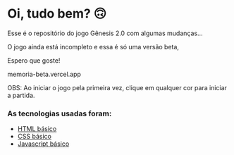 # Oi, tudo bem? 🙃

Esse é o repositório do jogo Gênesis 2.0 com algumas mudanças... 

O jogo ainda está incompleto e essa é só uma versão beta,

Espero que goste!

memoria-beta.vercel.app

OBS: Ao iniciar o jogo pela primeira vez, clique em qualquer cor para iniciar a partida.

### As tecnologias usadas foram:

* [HTML básico](https://www.w3schools.com/html/)
* [CSS básico](https://developer.mozilla.org/pt-BR/docs/Web/CSS)
* [Javascript básico](https://developer.mozilla.org/pt-BR/docs/Web/JavaScript)
 
